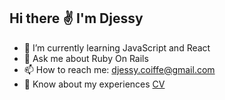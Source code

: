 ## Hi there ✌️ I'm Djessy
- 🌱 I’m currently learning JavaScript and React 
- 💬 Ask me about Ruby On Rails
- 📫 How to reach me: djessy.coiffe@gmail.com
- 📑 Know about my experiences [CV](https://www.canva.com/design/DAFdvnPnpDs/D6udd5Nfvd2VxYkGCsGCOg/view?utm_content=DAFdvnPnpDs&utm_campaign=designshare&utm_medium=link2&utm_source=sharebutton)

